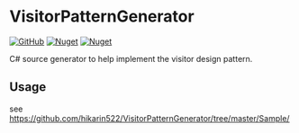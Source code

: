 # VisitorPatternGenerator
[![GitHub](https://img.shields.io/github/license/hikarin522/VisitorPatternGenerator)](https://github.com/hikarin522/VisitorPatternGenerator/tree/master/LICENSE)
[![Nuget](https://img.shields.io/nuget/v/VisitorPatternGenerator)](https://www.nuget.org/packages/VisitorPatternGenerator/)
[![Nuget](https://img.shields.io/nuget/dt/VisitorPatternGenerator)](https://www.nuget.org/packages/VisitorPatternGenerator/)

C# source generator to help implement the visitor design pattern.

## Usage

see <https://github.com/hikarin522/VisitorPatternGenerator/tree/master/Sample/>
